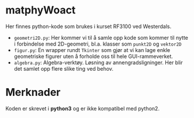 # matphyWoact

Her finnes python-kode som brukes i kurset RF3100 ved Westerdals. 

- `geometri2D.py`: Her kommer vi til å samle opp kode som kommer til nytte i forbindelse med 2D-geometri, bl.a. klasser som `punkt2D` og `vektor2D`
- `figur.py`: En wrapper rundt `Tkinter` som gjør at vi kan lage enkle geometriske figurer uten å forholde oss til hele GUI-rammeverket.
- `algebra.py`: Algebra-verktøy. Løsning av annengradsligninger. Her blir det samlet opp flere slike ting ved behov.

# Merknader

Koden er skrevet i **python3** og er ikke kompatibel med python2.

